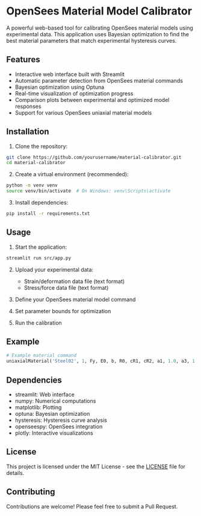 # OpenSees Material Model Calibrator

A powerful web-based tool for calibrating OpenSees material models using experimental data. This application uses Bayesian optimization to find the best material parameters that match experimental hysteresis curves.

## Features

- Interactive web interface built with Streamlit
- Automatic parameter detection from OpenSees material commands
- Bayesian optimization using Optuna
- Real-time visualization of optimization progress
- Comparison plots between experimental and optimized model responses
- Support for various OpenSees uniaxial material models

## Installation

1. Clone the repository:
```bash
git clone https://github.com/yourusername/material-calibrator.git
cd material-calibrator
```

2. Create a virtual environment (recommended):
```bash
python -m venv venv
source venv/bin/activate  # On Windows: venv\Scripts\activate
```

3. Install dependencies:
```bash
pip install -r requirements.txt
```

## Usage

1. Start the application:
```bash
streamlit run src/app.py
```

2. Upload your experimental data:
   - Strain/deformation data file (text format)
   - Stress/force data file (text format)

3. Define your OpenSees material model command
4. Set parameter bounds for optimization
5. Run the calibration

## Example

```python
# Example material command
uniaxialMaterial('Steel02', 1, Fy, E0, b, R0, cR1, cR2, a1, 1.0, a3, 1.0, 0.0)
```

## Dependencies

- streamlit: Web interface
- numpy: Numerical computations
- matplotlib: Plotting
- optuna: Bayesian optimization
- hysteresis: Hysteresis curve analysis
- openseespy: OpenSees integration
- plotly: Interactive visualizations

## License

This project is licensed under the MIT License - see the [LICENSE](LICENSE) file for details.

## Contributing

Contributions are welcome! Please feel free to submit a Pull Request. 